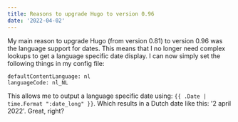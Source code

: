```yaml
---
title: Reasons to upgrade Hugo to version 0.96
date: '2022-04-02'
---
```


My main reason to upgrade Hugo (from version 0.81) to version 0.96 was the language support for dates. This means that I no longer need complex lookups to get a language specific date display. I can now simply set the following things in my config file:

```
defaultContentLanguage: nl
languageCode: nl_NL
```

This allows me to output a language specific date using: `{{ .Date | time.Format ":date_long" }}`. Which results in a Dutch date like this: '2 april 2022'. Great, right?